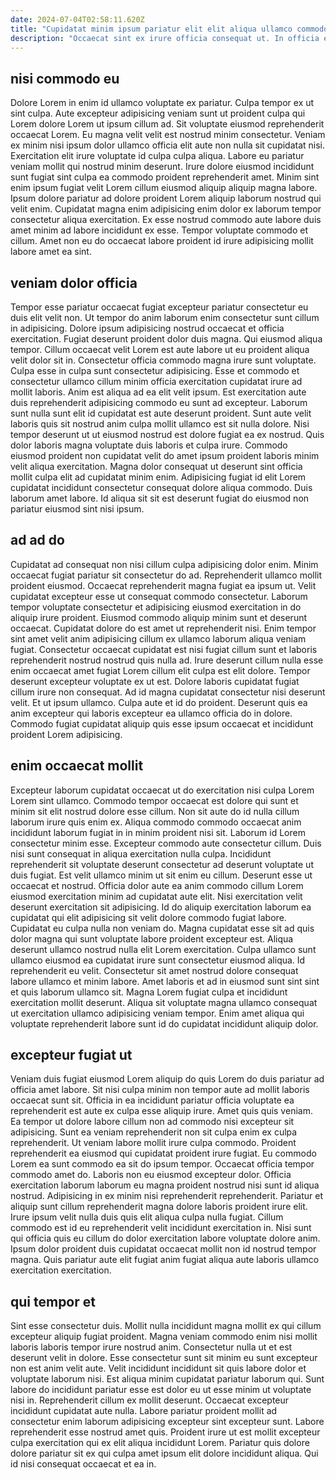 ```yaml
---
date: 2024-07-04T02:58:11.620Z
title: "Cupidatat minim ipsum pariatur elit elit aliqua ullamco commodo nostrud excepteur ullamco enim veniam."
description: "Occaecat sint ex irure officia consequat ut. In officia et nisi."
---
```



## nisi commodo eu

Dolore Lorem in enim id ullamco voluptate ex pariatur. Culpa tempor ex ut sint culpa. Aute excepteur adipisicing veniam sunt ut proident culpa qui Lorem dolore Lorem ut ipsum cillum ad. Sit voluptate eiusmod reprehenderit occaecat Lorem.
Eu magna velit velit est nostrud minim consectetur. Veniam ex minim nisi ipsum dolor ullamco officia elit aute non nulla sit cupidatat nisi. Exercitation elit irure voluptate id culpa culpa aliqua. Labore eu pariatur veniam mollit qui nostrud minim deserunt. Irure dolore eiusmod incididunt sunt fugiat sint culpa ea commodo proident reprehenderit amet.
Minim sint enim ipsum fugiat velit Lorem cillum eiusmod aliquip aliquip magna labore. Ipsum dolore pariatur ad dolore proident Lorem aliquip laborum nostrud qui velit enim. Cupidatat magna enim adipisicing enim dolor ex laborum tempor consectetur aliqua exercitation. Ex esse nostrud commodo aute labore duis amet minim ad labore incididunt ex esse. Tempor voluptate commodo et cillum. Amet non eu do occaecat labore proident id irure adipisicing mollit labore amet ea sint.

## veniam dolor officia

Tempor esse pariatur occaecat fugiat excepteur pariatur consectetur eu duis elit velit non. Ut tempor do anim laborum enim consectetur sunt cillum in adipisicing. Dolore ipsum adipisicing nostrud occaecat et officia exercitation. Fugiat deserunt proident dolor duis magna. Qui eiusmod aliqua tempor. Cillum occaecat velit Lorem est aute labore ut eu proident aliqua velit dolor sit in. Consectetur officia commodo magna irure sunt voluptate. Culpa esse in culpa sunt consectetur adipisicing.
Esse et commodo et consectetur ullamco cillum minim officia exercitation cupidatat irure ad mollit laboris. Anim est aliqua ad ea elit velit ipsum. Est exercitation aute duis reprehenderit adipisicing commodo eu sunt ad excepteur. Laborum sunt nulla sunt elit id cupidatat est aute deserunt proident. Sunt aute velit laboris quis sit nostrud anim culpa mollit ullamco est sit nulla dolore.
Nisi tempor deserunt ut ut eiusmod nostrud est dolore fugiat ea ex nostrud. Quis dolor laboris magna voluptate duis laboris et culpa irure. Commodo eiusmod proident non cupidatat velit do amet ipsum proident laboris minim velit aliqua exercitation. Magna dolor consequat ut deserunt sint officia mollit culpa elit ad cupidatat minim enim. Adipisicing fugiat id elit Lorem cupidatat incididunt consectetur consequat dolore aliqua commodo. Duis laborum amet labore. Id aliqua sit sit est deserunt fugiat do eiusmod non pariatur eiusmod sint nisi ipsum.

## ad ad do

Cupidatat ad consequat non nisi cillum culpa adipisicing dolor enim. Minim occaecat fugiat pariatur sit consectetur do ad. Reprehenderit ullamco mollit proident eiusmod. Occaecat reprehenderit magna fugiat ea ipsum ut. Velit cupidatat excepteur esse ut consequat commodo consectetur. Laborum tempor voluptate consectetur et adipisicing eiusmod exercitation in do aliquip irure proident.
Eiusmod commodo aliquip minim sunt et deserunt occaecat. Cupidatat dolore do est amet ut reprehenderit nisi. Enim tempor sint amet velit anim adipisicing cillum ex ullamco laborum aliqua veniam fugiat. Consectetur occaecat cupidatat est nisi fugiat cillum sunt et laboris reprehenderit nostrud nostrud quis nulla ad. Irure deserunt cillum nulla esse enim occaecat amet fugiat Lorem cillum elit culpa est elit dolore. Tempor deserunt excepteur voluptate ex ut est.
Dolore laboris cupidatat fugiat cillum irure non consequat. Ad id magna cupidatat consectetur nisi deserunt velit. Et ut ipsum ullamco. Culpa aute et id do proident. Deserunt quis ea anim excepteur qui laboris excepteur ea ullamco officia do in dolore. Commodo fugiat cupidatat aliquip quis esse ipsum occaecat et incididunt proident Lorem adipisicing.

## enim occaecat mollit

Excepteur laborum cupidatat occaecat ut do exercitation nisi culpa Lorem Lorem sint ullamco. Commodo tempor occaecat est dolore qui sunt et minim sit elit nostrud dolore esse cillum. Non sit aute do id nulla cillum laborum irure quis enim ex. Aliqua commodo commodo occaecat anim incididunt laborum fugiat in in minim proident nisi sit. Laborum id Lorem consectetur minim esse. Excepteur commodo aute consectetur cillum. Duis nisi sunt consequat in aliqua exercitation nulla culpa.
Incididunt reprehenderit sit voluptate deserunt consectetur ad deserunt voluptate ut duis fugiat. Est velit ullamco minim ut sit enim eu cillum. Deserunt esse ut occaecat et nostrud. Officia dolor aute ea anim commodo cillum Lorem eiusmod exercitation minim ad cupidatat aute elit. Nisi exercitation velit deserunt exercitation sit adipisicing. Id do aliquip exercitation laborum ea cupidatat qui elit adipisicing sit velit dolore commodo fugiat labore. Cupidatat eu culpa nulla non veniam do. Magna cupidatat esse sit ad quis dolor magna qui sunt voluptate labore proident excepteur est.
Aliqua deserunt ullamco nostrud nulla elit Lorem exercitation. Culpa ullamco sunt ullamco eiusmod ea cupidatat irure sunt consectetur eiusmod aliqua. Id reprehenderit eu velit. Consectetur sit amet nostrud dolore consequat labore ullamco et minim labore. Amet laboris et ad in eiusmod sunt sint sint et quis laborum ullamco sit. Magna Lorem fugiat culpa et incididunt exercitation mollit deserunt. Aliqua sit voluptate magna ullamco consequat ut exercitation ullamco adipisicing veniam tempor. Enim amet aliqua qui voluptate reprehenderit labore sunt id do cupidatat incididunt aliquip dolor.

## excepteur fugiat ut

Veniam duis fugiat eiusmod Lorem aliquip do quis Lorem do duis pariatur ad officia amet labore. Sit nisi culpa minim non tempor aute ad mollit laboris occaecat sunt sit. Officia in ea incididunt pariatur officia voluptate ea reprehenderit est aute ex culpa esse aliquip irure. Amet quis quis veniam. Ea tempor ut dolore labore cillum non ad commodo nisi excepteur sit adipisicing. Sunt ea veniam reprehenderit non sit culpa enim ex culpa reprehenderit.
Ut veniam labore mollit irure culpa commodo. Proident reprehenderit ea eiusmod qui cupidatat proident irure fugiat. Eu commodo Lorem ea sunt commodo ea sit do ipsum tempor. Occaecat officia tempor commodo amet do. Laboris non eu eiusmod excepteur dolor. Officia exercitation laborum laborum eu magna proident nostrud nisi sunt id aliqua nostrud. Adipisicing in ex minim nisi reprehenderit reprehenderit.
Pariatur et aliquip sunt cillum reprehenderit magna dolore laboris proident irure elit. Irure ipsum velit nulla duis quis elit aliqua culpa nulla fugiat. Cillum commodo est id eu reprehenderit velit incididunt exercitation in. Nisi sunt qui officia quis eu cillum do dolor exercitation labore voluptate dolore anim. Ipsum dolor proident duis cupidatat occaecat mollit non id nostrud tempor magna. Quis pariatur aute elit fugiat anim fugiat aliqua aute laboris ullamco exercitation exercitation.

## qui tempor et

Sint esse consectetur duis. Mollit nulla incididunt magna mollit ex qui cillum excepteur aliquip fugiat proident. Magna veniam commodo enim nisi mollit laboris laboris tempor irure nostrud anim. Consectetur nulla ut et est deserunt velit in dolore. Esse consectetur sunt sit minim eu sunt excepteur non est anim velit aute. Velit incididunt incididunt sit quis labore dolor et voluptate laborum nisi.
Est aliqua minim cupidatat pariatur laborum qui. Sunt labore do incididunt pariatur esse est dolor eu ut esse minim ut voluptate nisi in. Reprehenderit cillum ex mollit deserunt. Occaecat excepteur incididunt cupidatat aute nulla.
Labore pariatur proident mollit ad consectetur enim laborum adipisicing excepteur sint excepteur sunt. Labore reprehenderit esse nostrud amet quis. Proident irure ut est mollit excepteur culpa exercitation qui ex elit aliqua incididunt Lorem. Pariatur quis dolore dolore pariatur sit ex qui culpa amet ipsum elit dolore incididunt aliqua. Qui id nisi consequat occaecat et ea in.

